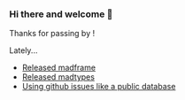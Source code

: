 ### Hi there and welcome 👋

Thanks for passing by ! 

Lately...

- [Released madframe](https://github.com/6r17/madframe/releases/tag/v0.0.1)
- [Released madtypes](https://github.com/6r17/madtypes/releases/tag/v0.0.1)
- [Using github issues like a public database](https://github.com/6r17/6r17/issues/1)
